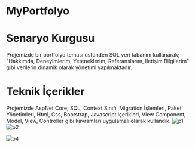 # MyPortfolyo

# Senaryo Kurgusu

Projemizde bir portfolyo teması üstünden SQL veri tabanını kullanarak; "Hakkımda, Deneyimlerim, Yeteneklerim, Referanslarım, İletişim Bilgilerim" gibi verilerin dinamik olarak yönetimi yapılmaktadır.

# Teknik İçerikler

Projemizde AspNet Core, SQL, Context Sınıfı, Migration İşlemleri, Paket Yönetimleri, Html, Css, Bootstrap, Javascript içerikleri, View Component, Model, View, Controller gibi kavramları uygulamalı olarak kullandık.
![p1](https://github.com/user-attachments/assets/3a2ad611-3bf0-435b-8f06-fe25a7132c04)
![p2](https://github.com/user-attachments/assets/01d8f80a-23b5-4fae-bf3b-4fce7dc8bc99)



![p4](https://github.com/user-attachments/assets/4b91a077-3a80-4098-9f8d-1aa99d8b6980)
